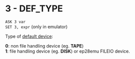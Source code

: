 # 3 - DEF_TYPE

`ASK 3 var`  
`SET 3, expr` (only in emulator)

Type of [default device](https://gafz.enterpriseforever.com/Dokumentacio/Konyvek/EXOS_2.1_technikal_information/exos/kernel/Ch11.html#F19):

**0**: non file handling device (eg. **TAPE**)  
**1**: file handling device (eg. **DISK**) or ep28emu FILEIO device.
